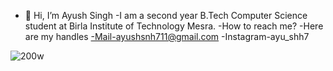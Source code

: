 - 👋 Hi, I’m Ayush Singh
-I am a second year B.Tech Computer Science student at Birla Institute of Technology Mesra.
-How to reach me?
-Here are my handles
-Mail-ayushsnh711@gmail.com
-Instagram-ayu_shh7



![200w](https://user-images.githubusercontent.com/75851551/149340896-a8c308e2-5ccc-4015-915c-a676076f91a5.gif)
